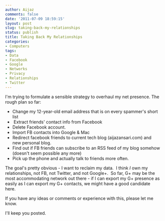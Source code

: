 ```yaml
---
author: Aijaz
comments: false
date: '2011-07-09 18:59:15'
layout: post
slug: taking-back-my-relationships
status: publish
title: Taking Back My Relationships
categories:
- Computers
tags:
- Data
- Facebook
- Google
- Networks
- Privacy
- Relationships
- Twitter
---
```


I'm trying to formulate a sensible strategy to overhaul my net presence. The
rough plan so far:

  * Change my 12-year-old email address that is on every spammer's short list
  *  Extract friends' contact info from Facebook
  * Delete Facebook account.
  * Import FB contacts into Google & Mac
  * Redirect facebook friends to current tech blog (aijazansari.com) and new personal blog.
  * Find out if FB friends can subscribe to an RSS feed of my blog somehow (doesn't seem possible any more)
  * Pick up the phone and actually talk to friends more often.
  
The goal's pretty obvious - I want to reclaim my data.  I think *I* own my
relationships, not FB, not Twitter, and not Google+.  So far, G+ may be the
most accommodating network out there - if I can export my G+ presence as
easily as I can export my G+ contacts, we might have a good candidate here.

If you have any ideas or comments or experience with this, please let me know.

I'll keep you posted.
